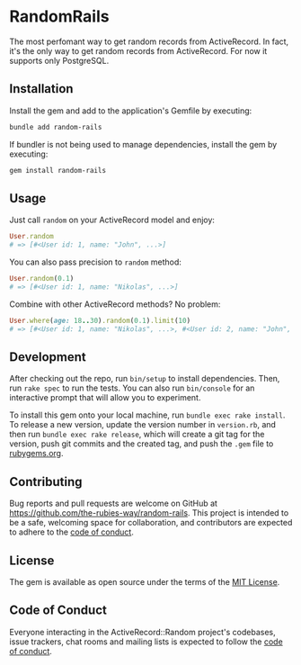 # RandomRails

The most perfomant way to get random records from ActiveRecord. In fact, it's the only way to get random records from ActiveRecord. For now it supports only PostgreSQL.

## Installation

Install the gem and add to the application's Gemfile by executing:

```bash
bundle add random-rails
```

If bundler is not being used to manage dependencies, install the gem by executing:

```bash
gem install random-rails
```

## Usage

Just call `random` on your ActiveRecord model and enjoy:

```ruby
User.random
# => [#<User id: 1, name: "John", ...>]
```

You can also pass precision to `random` method:

```ruby
User.random(0.1)
# => [#<User id: 1, name: "Nikolas", ...>]
```

Combine with other ActiveRecord methods? No problem:

```ruby
User.where(age: 18..30).random(0.1).limit(10)
# => [#<User id: 1, name: "Nikolas", ...>, #<User id: 2, name: "John", ...>, ...]
```

## Development

After checking out the repo, run `bin/setup` to install dependencies. Then, run `rake spec` to run the tests. You can also run `bin/console` for an interactive prompt that will allow you to experiment.

To install this gem onto your local machine, run `bundle exec rake install`. To release a new version, update the version number in `version.rb`, and then run `bundle exec rake release`, which will create a git tag for the version, push git commits and the created tag, and push the `.gem` file to [rubygems.org](https://rubygems.org).

## Contributing

Bug reports and pull requests are welcome on GitHub at https://github.com/the-rubies-way/random-rails. This project is intended to be a safe, welcoming space for collaboration, and contributors are expected to adhere to the [code of conduct](https://github.com/the-rubies-way/random-rails/blob/master/CODE_OF_CONDUCT.md).

## License

The gem is available as open source under the terms of the [MIT License](https://opensource.org/licenses/MIT).

## Code of Conduct

Everyone interacting in the ActiveRecord::Random project's codebases, issue trackers, chat rooms and mailing lists is expected to follow the [code of conduct](https://github.com/the-rubies-way/random-rails/blob/master/CODE_OF_CONDUCT.md).
